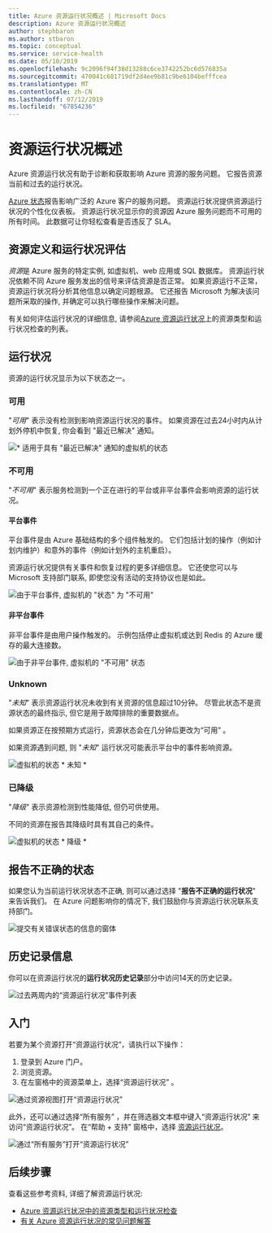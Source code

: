 ```yaml
---
title: Azure 资源运行状况概述 | Microsoft Docs
description: Azure 资源运行状况概述
author: stephbaron
ms.author: stbaron
ms.topic: conceptual
ms.service: service-health
ms.date: 05/10/2019
ms.openlocfilehash: 9c2096f94f38d13288c6ce3742252bc6d576835a
ms.sourcegitcommit: 470041c681719df2d4ee9b81c9be6104befffcea
ms.translationtype: MT
ms.contentlocale: zh-CN
ms.lasthandoff: 07/12/2019
ms.locfileid: "67854236"
---
```

# <a name="resource-health-overview"></a>资源运行状况概述
 
Azure 资源运行状况有助于诊断和获取影响 Azure 资源的服务问题。 它报告资源当前和过去的运行状况。

[Azure 状态](https://status.azure.com)报告影响广泛的 Azure 客户的服务问题。 资源运行状况提供资源运行状况的个性化仪表板。 资源运行状况显示你的资源因 Azure 服务问题而不可用的所有时间。 此数据可让你轻松查看是否违反了 SLA。

## <a name="resource-definition-and-health-assessment"></a>资源定义和运行状况评估

*资源*是 Azure 服务的特定实例, 如虚拟机、web 应用或 SQL 数据库。 资源运行状况依赖不同 Azure 服务发出的信号来评估资源是否正常。 如果资源运行不正常，资源运行状况将分析其他信息以确定问题根源。 它还报告 Microsoft 为解决该问题所采取的操作, 并确定可以执行哪些操作来解决问题。

有关如何评估运行状况的详细信息, 请参阅[Azure 资源运行状况](resource-health-checks-resource-types.md)上的资源类型和运行状况检查的列表。

## <a name="health-status"></a>运行状况

资源的运行状况显示为以下状态之一。

### <a name="available"></a>可用

"*可用*" 表示没有检测到影响资源运行状况的事件。 如果资源在过去24小时内从计划外停机中恢复, 你会看到 "最近已解决" 通知。

![\* 适用于具有 "最近已解决" 通知的虚拟机的状态](./media/resource-health-overview/Available.png)

### <a name="unavailable"></a>不可用

"*不可用*" 表示服务检测到一个正在进行的平台或非平台事件会影响资源的运行状况。

#### <a name="platform-events"></a>平台事件

平台事件是由 Azure 基础结构的多个组件触发的。 它们包括计划的操作（例如计划内维护）和意外的事件（例如计划外的主机重启）。

资源运行状况提供有关事件和恢复过程的更多详细信息。 它还使您可以与 Microsoft 支持部门联系, 即使您没有活动的支持协议也是如此。

![由于平台事件, 虚拟机的 "状态" 为 "不可用"](./media/resource-health-overview/Unavailable.png)

#### <a name="non-platform-events"></a>非平台事件

非平台事件是由用户操作触发的。 示例包括停止虚拟机或达到 Redis 的 Azure 缓存的最大连接数。

![由于非平台事件, 虚拟机的 "不可用" 状态](./media/resource-health-overview/Unavailable_NonPlatform.png)

### <a name="unknown"></a>Unknown

"*未知*" 表示资源运行状况未收到有关资源的信息超过10分钟。 尽管此状态不是资源状态的最终指示, 但它是用于故障排除的重要数据点。

如果资源正在按预期方式运行，资源状态会在几分钟后更改为“可用”  。

如果资源遇到问题, 则 "*未知*" 运行状况可能表示平台中的事件影响资源。

![虚拟机的状态 * 未知 *](./media/resource-health-overview/Unknown.png)

### <a name="degraded"></a>已降级

"*降级*" 表示资源检测到性能降低, 但仍可供使用。

不同的资源在报告其降级时具有其自己的条件。

![虚拟机的状态 * 降级 *](./media/resource-health-overview/degraded.png)

## <a name="reporting-an-incorrect-status"></a>报告不正确的状态

如果您认为当前运行状况状态不正确, 则可以通过选择 "**报告不正确的运行状况**" 来告诉我们。 在 Azure 问题影响你的情况下, 我们鼓励你与资源运行状况联系支持部门。

![提交有关错误状态的信息的窗体](./media/resource-health-overview/incorrect-status.png)

## <a name="history-information"></a>历史记录信息

你可以在资源运行状况的**运行状况历史记录**部分中访问14天的历史记录。

![过去两周内的“资源运行状况”事件列表](./media/resource-health-overview/history-blade.png)

## <a name="get-started"></a>入门

若要为某个资源打开“资源运行状况”，请执行以下操作：

1. 登录到 Azure 门户。
2. 浏览资源。
3. 在左窗格中的资源菜单上，选择“资源运行状况”  。

![通过资源视图打开“资源运行状况”](./media/resource-health-overview/from-resource-blade.png)

此外，还可以通过选择“所有服务”  ，并在筛选器文本框中键入“资源运行状况”  来访问“资源运行状况”。 在“帮助 + 支持”  窗格中，选择 [资源运行状况](https://ms.portal.azure.com/#blade/Microsoft_Azure_Monitoring/AzureMonitoringBrowseBlade/resourceHealth)。

![通过“所有服务”打开“资源运行状况”](./media/resource-health-overview/FromOtherServices.png)

## <a name="next-steps"></a>后续步骤

查看这些参考资料, 详细了解资源运行状况:
-  [Azure 资源运行状况中的资源类型和运行状况检查](resource-health-checks-resource-types.md)
-  [有关 Azure 资源运行状况的常见问题解答](resource-health-faq.md)
